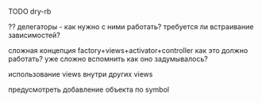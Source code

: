 
TODO dry-rb

?? делегаторы - как нужно с ними работать? требуется ли встраивание зависимостей?

сложная концепция factory+views+activator+controller
как это должно работать? уже сложно вспомнить как оно задумывалось?

использование views внутри других views


предусмотреть добавление объекта по symbol



